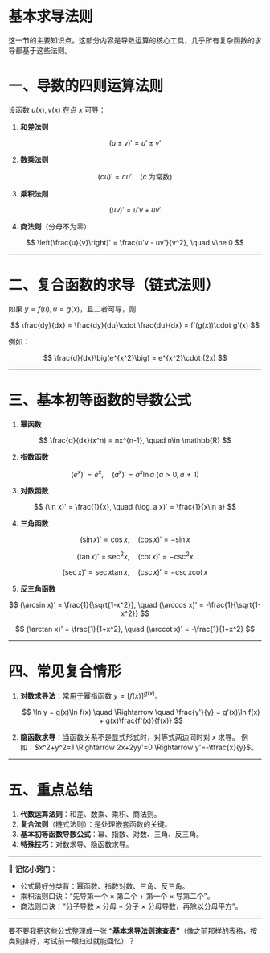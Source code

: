# 基本求导法则
这一节的主要知识点。这部分内容是导数运算的核心工具，几乎所有复杂函数的求导都基于这些法则。


# 一、导数的四则运算法则

设函数 $u(x),v(x)$ 在点 $x$ 可导：

1. **和差法则**

$$
(u\pm v)' = u' \pm v'
$$

2. **数乘法则**

$$
(cu)' = cu' \quad (c \text{ 为常数})
$$

3. **乘积法则**

$$
(uv)' = u'v + uv'
$$

4. **商法则**（分母不为零）

$$
\left(\frac{u}{v}\right)' = \frac{u'v - uv'}{v^2}, \quad v\ne 0
$$

---

# 二、复合函数的求导（链式法则）

如果 $y=f(u), u=g(x)$，且二者可导，则

$$
\frac{dy}{dx} = \frac{dy}{du}\cdot \frac{du}{dx} = f'(g(x))\cdot g'(x)
$$

例如：

$$
\frac{d}{dx}\big(e^{x^2}\big) = e^{x^2}\cdot (2x)
$$

---

# 三、基本初等函数的导数公式

1. **幂函数**

$$
\frac{d}{dx}(x^n) = nx^{n-1}, \quad n\in \mathbb{R}
$$

2. **指数函数**

$$
(e^x)' = e^x, \quad (a^x)' = a^x \ln a \ (a>0, a\ne 1)
$$

3. **对数函数**

$$
(\ln x)' = \frac{1}{x}, \quad (\log_a x)' = \frac{1}{x\ln a}
$$

4. **三角函数**

$$
(\sin x)' = \cos x, \quad (\cos x)' = -\sin x
$$

$$
(\tan x)' = \sec^2 x, \quad (\cot x)' = -\csc^2 x
$$

$$
(\sec x)' = \sec x \tan x, \quad (\csc x)' = -\csc x \cot x
$$

5. **反三角函数**

$$
(\arcsin x)' = \frac{1}{\sqrt{1-x^2}}, \quad (\arccos x)' = -\frac{1}{\sqrt{1-x^2}}
$$

$$
(\arctan x)' = \frac{1}{1+x^2}, \quad (\arccot x)' = -\frac{1}{1+x^2}
$$

---

# 四、常见复合情形

1. **对数求导法**：常用于幂指函数 $y=[f(x)]^{g(x)}$。

   $$
   \ln y = g(x)\ln f(x) \quad \Rightarrow \quad \frac{y'}{y} = g'(x)\ln f(x) + g(x)\frac{f'(x)}{f(x)}
   $$

2. **隐函数求导**：当函数关系不是显式形式时，对等式两边同时对 $x$ 求导。
   例如：$x^2+y^2=1 \Rightarrow 2x+2yy'=0 \Rightarrow y'=-\tfrac{x}{y}$。

---

# 五、重点总结

1. **代数运算法则**：和差、数乘、乘积、商法则。
2. **复合法则**（链式法则）：是处理嵌套函数的关键。
3. **基本初等函数导数公式**：幂、指数、对数、三角、反三角。
4. **特殊技巧**：对数求导、隐函数求导。

---

📌 **记忆小窍门**：

* 公式最好分类背：幂函数、指数对数、三角、反三角。
* 乘积法则口诀：“先导第一个 × 第二个 + 第一个 × 导第二个”。
* 商法则口诀：“分子导数 × 分母 − 分子 × 分母导数，再除以分母平方”。

---

要不要我把这些公式整理成一张 **“基本求导法则速查表”**（像之前那样的表格，按类别排好，考试前一眼扫过就能回忆）？

